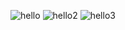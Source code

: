 ![hello](https://media.giphy.com/media/unQ3IJU2RG7DO/giphy.gif) ![hello2](https://media.giphy.com/media/wpoLqr5FT1sY0/giphy.gif) ![hello3](https://media.giphy.com/media/VekcnHOwOI5So/giphy.gif)
